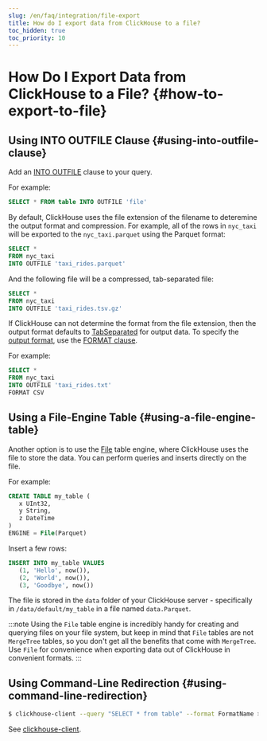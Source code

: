 ```yaml
---
slug: /en/faq/integration/file-export
title: How do I export data from ClickHouse to a file?
toc_hidden: true
toc_priority: 10
---
```


# How Do I Export Data from ClickHouse to a File? {#how-to-export-to-file}

## Using INTO OUTFILE Clause {#using-into-outfile-clause}

Add an [INTO OUTFILE](/docs/en/sql-reference/statements/select/into-outfile.md) clause to your query.

For example:

``` sql
SELECT * FROM table INTO OUTFILE 'file'
```

By default, ClickHouse uses the file extension of the filename to deteremine the output format and compression. For example, all of the rows in `nyc_taxi` will be exported to the `nyc_taxi.parquet` using the Parquet format:

``` sql
SELECT *
FROM nyc_taxi
INTO OUTFILE 'taxi_rides.parquet'
```

And the following file will be a compressed, tab-separated file:

``` sql
SELECT *
FROM nyc_taxi
INTO OUTFILE 'taxi_rides.tsv.gz'
```

If ClickHouse can not determine the format from the file extension, then the output format defaults to [TabSeparated](../../interfaces/formats.md) for output data. To specify the [output format](../../interfaces/formats.md), use the [FORMAT clause](../../sql-reference/statements/select/format.md).

For example:

``` sql
SELECT *
FROM nyc_taxi
INTO OUTFILE 'taxi_rides.txt'
FORMAT CSV
```

## Using a File-Engine Table {#using-a-file-engine-table}

Another option is to use the [File](../../engines/table-engines/special/file.md) table engine, where ClickHouse uses the file to store the data. You can perform queries and inserts directly on the file.

For example:

```sql
CREATE TABLE my_table (
   x UInt32,
   y String,
   z DateTime
)
ENGINE = File(Parquet)
```

Insert a few rows:

```sql
INSERT INTO my_table VALUES
   (1, 'Hello', now()),
   (2, 'World', now()),
   (3, 'Goodbye', now())
```

The file is stored in the `data` folder of your ClickHouse server - specifically in `/data/default/my_table` in a file named `data.Parquet`.

:::note
Using the `File` table engine is incredibly handy for creating and querying files on your file system, but keep in mind that `File` tables are not `MergeTree` tables, so you don't get all the benefits that come with `MergeTree`. Use `File` for convenience when exporting data out of ClickHouse in convenient formats.
:::

## Using Command-Line Redirection {#using-command-line-redirection}

``` bash
$ clickhouse-client --query "SELECT * from table" --format FormatName > result.txt
```

See [clickhouse-client](../../interfaces/cli.md).
